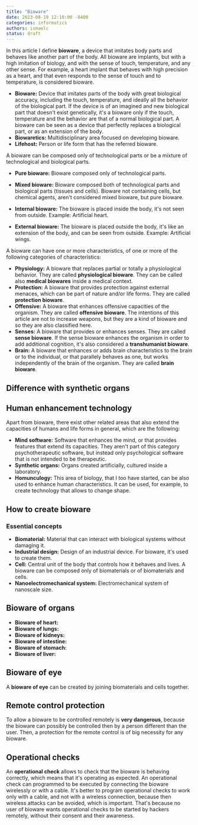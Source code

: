 ```yaml
---
title: "Bioware"
date: 2023-08-19 12:10:00 -0400
categories: informatics
authors: ismaelc
status: draft
---
```


In this article I define **bioware**, a device that imitates body parts and behaves like another part of the body. All bioware are implants, but with a high imitation of biology, and with the sense of touch, temperature, and any other sense. For example, a heart implant that behaves with high precision as a heart, and that even responds to the sense of touch and to temperature, is considered bioware.

- **Bioware:** Device that imitates parts of the body with great biological accuracy, including the touch, temperature, and ideally all the behavior of the biological part. If the device is of an imagined and new biological part that doesn't exist genetically, it's a bioware only if the touch, temperature and the behavior are that of a normal biological part. A bioware can be seen as a device that perfectly replaces a biological part, or as an extension of the body.
- **Biowaretics:** Multidisciplinary area focused on developing bioware.
- **Lifehost:** Person or life form that has the referred bioware.

A bioware can be composed only of technological parts or be a mixture of technological and biological parts.

- **Pure bioware:** Bioware composed only of technological parts.
- **Mixed bioware:** Bioware composed both of technological parts and biological parts (tissues and cells). Bioware not containing cells, but chemical agents, aren't considered mixed bioware, but pure bioware.

- **Internal bioware:** The bioware is placed inside the body, it's not seen from outside. Example: Artificial heart.
- **External bioware:** The bioware is placed outside the body, it's like an extension of the body, and can be seen from outside. Example: Artificial wings.

A bioware can have one or more characteristics, of one or more of the following categories of characteristics:

- **Physiology:** A bioware that replaces partial or totally a physiological behavior. They are called **physiological bioware**. They can be called also **medical biowares** inside a medical context.
- **Protection:** A bioware that provides protection against external menaces, which can be part of nature and/or life forms. They are called **protection bioware**.
- **Offensive:** A bioware that enhances offensive capacities of the organism. They are called **offensive bioware**. The intentions of this article are not to increase weapons, but they are a kind of bioware and so they are also classified here.
- **Senses:** A bioware that provides or enhances senses. They are called **sense bioware**. If the sense bioware enhances the organism in order to add additional cognition, it's also considered a **transhumanist bioware**.
- **Brain:** A bioware that enhances or adds brain characteristics to the brain or to the individual, or that parallely behaves as one, but works independently of the brain of the organism. They are called **brain bioware**.

## Difference with synthetic organs

## Human enhancement technology

Apart from bioware, there exist other related areas that also extend the capacities of humans and life forms in general, which are the following:

- **Mind software:** Software that enhances the mind, or that provides features that extend its capacities. They aren't part of this category psychotherapeutic software, but instead only psychological software that is not intended to be therapeutic.
- **Synthetic organs:** Organs created artificially, cultured inside a laboratory.
- **Homunculogy:** This area of biology, that I too have started, can be also used to enhance human characteristics. It can be used, for example, to create technology that allows to change shape.

## How to create bioware

### Essential concepts

- **Biomaterial:** Material that can interact with biological systems without damaging it.
- **Industrial design:** Design of an industrial device. For bioware, it's used to create them.
- **Cell:** Central unit of the body that controls how it behaves and lives. A bioware can be composed only of biomaterials or of biomaterials and cells.
- **Nanoelectromechanical system:** Electromechanical system of nanoscale size.

## Bioware of organs

- **Bioware of heart:**
- **Bioware of lungs:**
- **Bioware of kidneys:**
- **Bioware of intestine:**
- **Bioware of stomach:**
- **Bioware of liver:**

## Bioware of eye

A **bioware of eye** can be created by joining biomaterials and cells together.

## Remote control protection

To allow a bioware to be controlled remotely is **very dangerous**, because the bioware can possibly be controlled then by a person different than the user. Then, a protection for the remote control is of big necessity for any bioware.

## Operational checks

An **operational check** allows to check that the bioware is behaving correctly, which means that it's operating as expected. An operational check can programmed to be executed by connecting the bioware wirelessly or with a cable. It's better to program operational checks to work only with a cable, and not with a wireless connection, because then wireless attacks can be avoided, which is important. That's because no user of bioware wants operational checks to be started by hackers remotely, without their consent and their awareness.
